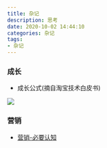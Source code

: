 ```yaml
---
title: 杂记
description: 思考
date: 2020-10-02 14:44:10
categories: 杂记
tags:
- 杂记
---
```


### 成长
- 成长公式(摘自淘宝技术白皮书)
<img src="https://im-fan.gitee.io/img/thinking/growth.png"/>

### 营销
- [营销-必要认知](https://www.woshipm.com/marketing/5706732.html)
